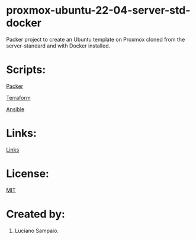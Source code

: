 # proxmox-ubuntu-22-04-server-std-docker
Packer project to create an Ubuntu template on Proxmox cloned from the server-standard and with Docker installed.

# Scripts:
[Packer](packer/ "Packer")

[Terraform](terraform/ "Terraform")

[Ansible](ansible/ "Ansible")

# Links:

[Links](links.md "Links")

# License:

[MIT](LICENSE "MIT License")

# Created by: 

1. Luciano Sampaio.
